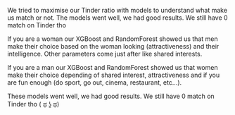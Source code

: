 We tried to maximise our Tinder ratio with models to understand what make us match or not. The models went well, we had good results. We still have 0 match on Tinder tho 

If you are a woman our XGBoost and RandomForest showed us that men make their choice based on the woman looking (attractiveness) and their intelligence. Other parameters come just after like shared interests. 

If you are a man our XGBoost and RandomForest showed us that women make their choice depending of shared interest, attractiveness and if you are fun enough (do sport, go out, cinema, restaurant, etc...). 


These models went well, we had good results. We still have 0 match on Tinder tho
( ಥ ʖ̯ ಥ)
